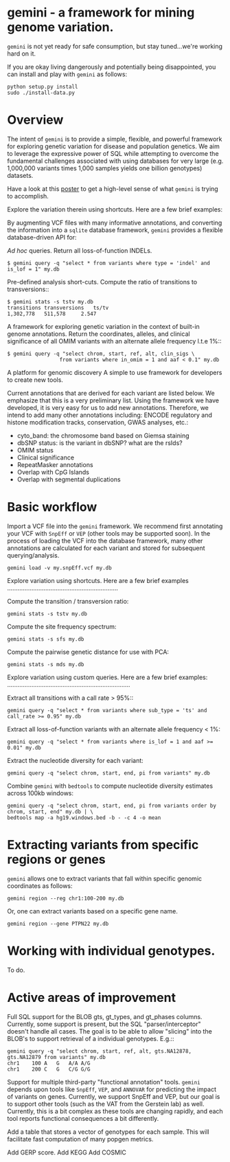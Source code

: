 gemini - a framework for mining genome variation.
=================================================

``gemini`` is not yet ready for safe consumption, but stay tuned...we're working hard on it.

If you are okay living dangerously and potentially being disappointed, you can install and play with ``gemini`` as follows:

    python setup.py install
    sudo ./install-data.py



Overview
========
The intent of ``gemini`` is to provide a simple, flexible, and powerful
framework for exploring genetic variation for disease and population genetics.
We aim to leverage the expressive power of SQL while attempting to overcome the fundamental challenges associated with using 
databases for very large (e.g. 1,000,000 variants times 1,000 samples 
yields one billion genotypes) datasets.

Have a look at this [poster](http://dl.dropbox.com/u/515640/posters_and_slides/Quinlan-Gemini-Poster.pdf) to get a high-level sense of what ``gemini`` is trying to accomplish.

Explore the variation therein using shortcuts. Here are a few brief examples:


By augmenting VCF files with many informative annotations, and converting the information
into a ``sqlite`` database framework, ``gemini`` provides a flexible database-driven API for:

*Ad hoc* queries.  Return all loss-of-function INDELs.

    $ gemini query -q "select * from variants where type = 'indel' and is_lof = 1" my.db

Pre-defined analysis short-cuts. Compute the ratio of transitions to transversions::

    $ gemini stats -s tstv my.db
    transitions	transversions	ts/tv
    1,302,778	511,578		2.547

A framework for exploring genetic variation in the context of built-in genome annotations. Return the coordinates, alleles, and clinical significance of all OMIM variants with an alternate allele frequency l.t.e 1%::
	
    $ gemini query -q "select chrom, start, ref, alt, clin_sigs \
                     from variants where in_omim = 1 and aaf < 0.1" my.db

A platform for genomic discovery
A simple to use framework for developers to create new tools.


Current annotations that are derived for each variant are listed below.  We emphasize that this is a very preliminary list.
Using the framework we have developed, it is very easy for us to add new annotations. Therefore, we intend to add many other annotations
including: ENCODE regulatory and histone modification tracks, conservation, GWAS analyses, etc.:

- cyto_band: the chromosome band based on Giemsa staining
- dbSNP status: is the variant in dbSNP? what are the rsIds?
- OMIM status
- Clinical significance
- RepeatMasker annotations
- Overlap with CpG Islands
- Overlap with segmental duplications



Basic workflow
==============

Import a VCF file into the ``gemini`` framework. We recommend first annotating your VCF with ``SnpEff`` or ``VEP`` (other tools may be supported soon).  In the process of loading the VCF into the database framework, many other annotations are calculated for each variant and stored for subsequent querying/analysis.
    
    gemini load -v my.snpEff.vcf my.db
    
Explore variation using shortcuts. Here are a few brief examples
................................................................

Compute the transition / transversion ratio:
  
    gemini stats -s tstv my.db
  
Compute the site frequency spectrum:
  
    gemini stats -s sfs my.db

Compute the pairwise genetic distance for use with PCA:

    gemini stats -s mds my.db


Explore variation  using custom queries. Here are a few brief examples:
.......................................................................

Extract all transitions with a call rate > 95%::
  
    gemini query -q "select * from variants where sub_type = 'ts' and call_rate >= 0.95" my.db
  
Extract all loss-of-function variants with an alternate allele frequency < 1%:
  
    gemini query -q "select * from variants where is_lof = 1 and aaf >= 0.01" my.db
  
Extract the nucleotide diversity for each variant:
  
    gemini query -q "select chrom, start, end, pi from variants" my.db

Combine ``gemini`` with ``bedtools`` to compute nucleotide diversity estimates across 100kb windows:

    gemini query -q "select chrom, start, end, pi from variants order by chrom, start, end" my.db | \
    bedtools map -a hg19.windows.bed -b - -c 4 -o mean


Extracting variants from specific regions or genes
==================================================

``gemini`` allows one to extract variants that fall within specific genomic coordinates as follows:

	gemini region --reg chr1:100-200 my.db

Or, one can extract variants based on a specific gene name.

	gemini region --gene PTPN22 my.db


Working with individual genotypes.
==================================
To do.



Active areas of improvement
===========================

Full SQL support for the BLOB gts, gt_types, and gt_phases columns.  Currently, some
support is present, but the SQL "parser/interceptor" doesn't handle all cases.  The
goal is to be able to allow "slicing" into the BLOB's to support retrieval of a individual genotypes.  E.g.::

    gemini query -q "select chrom, start, ref, alt, gts.NA12878, gts.NA12879 from variants" my.db
    chr1	100	A	G	A/A	A/G
    chr1	200	C	G	C/G	G/G

Support for multiple third-party "functional annotation" tools.  ``gemini`` depends upon tools like ``SnpEff``, 
``VEP``, and ``ANNOVAR`` for predicting the impact of variants on genes.  Currently, we support SnpEff and VEP, but our
goal is to support other tools (such as the VAT from the Gerstein lab) as well.  Currently, this is a bit complex 
as these tools are changing rapidly, and each tool reports functional consequences a bit differently.

Add a table that stores a vector of genotypes for each sample.  This will facilitate fast computation of many
popgen metrics.

Add GERP score.
Add KEGG
Add COSMIC
